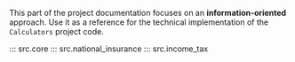 This part of the project documentation focuses on
an **information-oriented** approach. Use it as a
reference for the technical implementation of the
`Calculators` project code.

::: src.core
::: src.national_insurance
::: src.income_tax